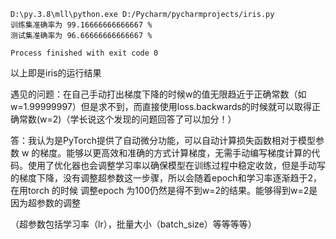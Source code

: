 ```
D:\py.3.8\mll\python.exe D:/Pycharm/pycharmprojects/iris.py
训练集准确率为 99.16666666666667 %
测试集准确率为 96.66666666666667 %

Process finished with exit code 0
```

以上即是iris的运行结果





遇见的问题：在自己手动打出梯度下降的时候w的值无限趋近于正确常数（如w=1.99999997）但是求不到，而直接使用loss.backwards的时候就可以取得正确常数(w=2)（学长说这个发现的问题回答了可以加分！）

答：我认为是PyTorch提供了自动微分功能，可以自动计算损失函数相对于模型参数 w 的梯度。能够以更高效和准确的方式计算梯度，无需手动编写梯度计算的代码。使用了优化器也会调整学习率以确保模型在训练过程中稳定收敛，但是手动写的梯度下降，没有调整超参数这一步骤，所以会随着epoch和学习率逐渐趋于2，在用torch 的时候 调整epoch 为100仍然是得不到w=2的结果。能够得到w=2是因为超参数的调整

（超参数包括学习率（lr），批量大小（batch_size）等等等等）

